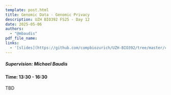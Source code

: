 ```yaml
---
template: post.html
title: Genomic Data - Genomic Privacy
description: UZH BIO392 FS25 - Day 12
date: 2025-05-06
authors:
  - "@mbaudis"
pdf_file_name: 
links: 
  - '[slides](https://github.com/compbiozurich/UZH-BIO392/tree/master/course-material/2025-05-06___Michael-Baudis__Genomic-data-and-Privacy__BIO392-FS25.pdf)'
---
```


##### Supervision: Michael Baudis
#### Time: 13:30 - 16:30

TBD

<!--more-->

